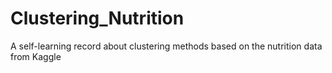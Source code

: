 # Clustering_Nutrition
A self-learning record about clustering methods based on the nutrition data from Kaggle
